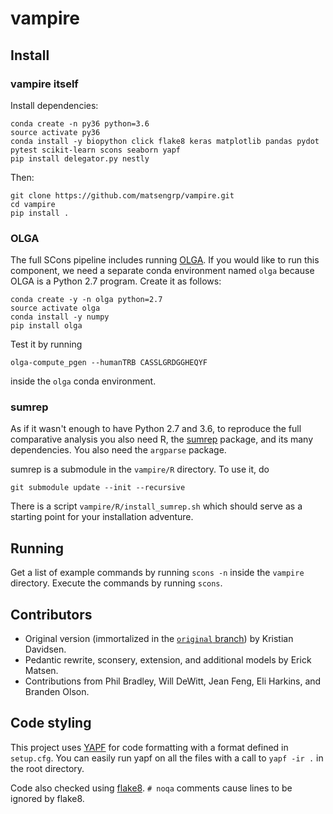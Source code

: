 # vampire

## Install

### vampire itself
Install dependencies:
```
conda create -n py36 python=3.6
source activate py36
conda install -y biopython click flake8 keras matplotlib pandas pydot pytest scikit-learn scons seaborn yapf
pip install delegator.py nestly
```
Then:
```
git clone https://github.com/matsengrp/vampire.git
cd vampire
pip install .
```

### OLGA
The full SCons pipeline includes running [OLGA](https://github.com/zsethna/OLGA).
If you would like to run this component, we need a separate conda environment named `olga` because OLGA is a Python 2.7 program.
Create it as follows:

```
conda create -y -n olga python=2.7
source activate olga
conda install -y numpy
pip install olga
```

Test it by running

```
olga-compute_pgen --humanTRB CASSLGRDGGHEQYF
```

inside the `olga` conda environment.


### sumrep
As if it wasn't enough to have Python 2.7 and 3.6, to reproduce the full comparative analysis you also need R, the [sumrep](https://github.com/matsengrp/sumrep/) package, and its many dependencies.
You also need the `argparse` package.

sumrep is a submodule in the `vampire/R` directory.
To use it, do
```
git submodule update --init --recursive
```

There is a script `vampire/R/install_sumrep.sh` which should serve as a starting point for your installation adventure.



## Running

Get a list of example commands by running `scons -n` inside the `vampire` directory.
Execute the commands by running `scons`.


## Contributors

* Original version (immortalized in the [`original` branch](https://github.com/matsengrp/vampire/tree/original)) by Kristian Davidsen.
* Pedantic rewrite, sconsery, extension, and additional models by Erick Matsen.
* Contributions from Phil Bradley, Will DeWitt, Jean Feng, Eli Harkins, and Branden Olson.


## Code styling

This project uses [YAPF](https://github.com/google/yapf) for code formatting with a format defined in `setup.cfg`.
You can easily run yapf on all the files with a call to `yapf -ir .` in the root directory.

Code also checked using [flake8](http://flake8.pycqa.org/en/latest/).
`# noqa` comments cause lines to be ignored by flake8.

